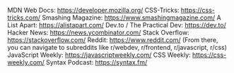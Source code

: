 MDN Web Docs: https://developer.mozilla.org/
CSS-Tricks: https://css-tricks.com/
Smashing Magazine: https://www.smashingmagazine.com/
A List Apart: https://alistapart.com/
Dev.to / The Practical Dev: https://dev.to/
Hacker News: https://news.ycombinator.com/
Stack Overflow: https://stackoverflow.com/
Reddit: https://www.reddit.com/ (From there, you can navigate to subreddits like r/webdev, r/frontend, r/javascript, r/css)
JavaScript Weekly: https://javascriptweekly.com/
CSS Weekly: https://css-weekly.com/
Syntax Podcast: https://syntax.fm/

